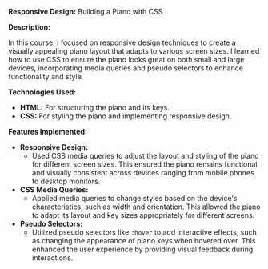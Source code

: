 <p><strong>Responsive Design:</strong> Building a Piano with CSS</p>
<p><strong>Description:</strong></p>
<p>In this course, I focused on responsive design techniques to create a visually appealing piano layout that adapts to various screen sizes. I learned how to use CSS to ensure the piano looks great on both small and large devices, incorporating media queries and pseudo selectors to enhance functionality and style.</p>

<p><strong>Technologies Used:</strong></p>
<ul>
  <li><strong>HTML:</strong> For structuring the piano and its keys.</li>
  <li><strong>CSS:</strong> For styling the piano and implementing responsive design.</li>
</ul>

<p><strong>Features Implemented:</strong></p>
<ul>
  <li><strong>Responsive Design:</strong>
    <ul>
      <li>Used CSS media queries to adjust the layout and styling of the piano for different screen sizes. This ensured the piano remains functional and visually consistent across devices ranging from mobile phones to desktop monitors.</li>
    </ul>
  </li>
  <li><strong>CSS Media Queries:</strong>
    <ul>
      <li>Applied media queries to change styles based on the device's characteristics, such as width and orientation. This allowed the piano to adapt its layout and key sizes appropriately for different screens.</li>
    </ul>
  </li>
  <li><strong>Pseudo Selectors:</strong>
    <ul>
      <li>Utilized pseudo selectors like <code>:hover</code> to add interactive effects, such as changing the appearance of piano keys when hovered over. This enhanced the user experience by providing visual feedback during interactions.</li>
    </ul>
  </li>
</ul>
